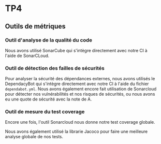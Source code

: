 # TP4


## Outils de métriques

### Outil d'analyse de la qualité du code

Nous avons utilisé SonarCube qui s'intègre directement avec notre CI à l'aide de SonarCLoud.

### Outil de détection des failles de sécurités 

Pour analyser la sécurité des dépendances externes, nous avons utilisés le DependacyBot qui s'intègre directement avec notre CI à l'aide du fichier `dependabot.yml`. Nous avons également encore fait utilisation de Sonarcloud pour détecter nos vulnérabilités et nos risques de sécurités, ou nous avons eu une quote de sécurité avec la note de A.

### Outil de mesure du test coverage

Encore une fois, l'outil Sonarcloud nous donne notre test coverage globale.

 Nous avons également utilisé la librarie Jacoco pour faire une meilleure analyse globale de nos tests.





